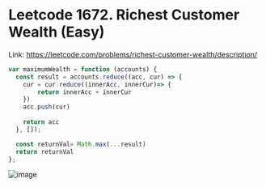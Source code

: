 # Leetcode 1672. Richest Customer Wealth (Easy)


Link: https://leetcode.com/problems/richest-customer-wealth/description/

```js
var maximumWealth = function (accounts) {
  const result = accounts.reduce((acc, cur) => {
    cur = cur.reduce((innerAcc, innerCur)=> {
        return innerAcc + innerCur
    })
    acc.push(cur)
    
    return acc 
  }, []);

  const returnVal= Math.max(...result)
  return returnVal 
};
```

![image](https://user-images.githubusercontent.com/59503331/215898079-87c6c5ec-e1a9-482d-b95c-195f644d9737.png)
